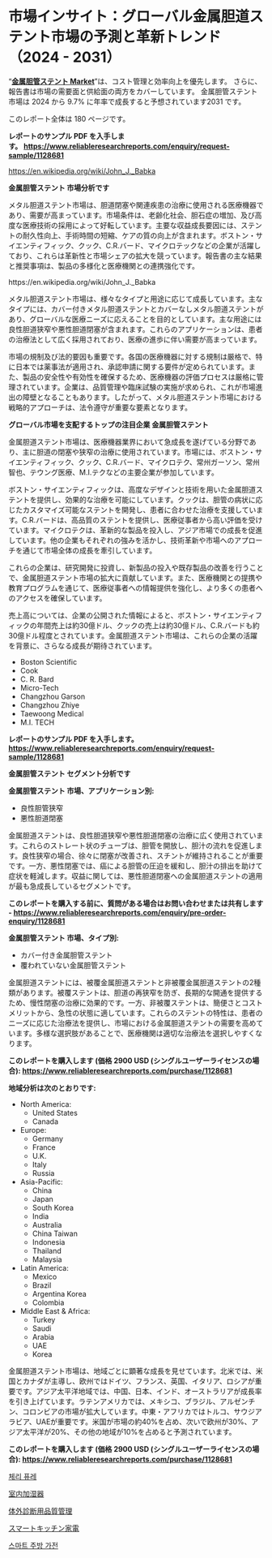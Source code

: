 <p><h1>市場インサイト：グローバル金属胆道ステント市場の予測と革新トレンド（2024 - 2031）</h1></p><p>&ldquo;<strong><a href="https://www.reliableresearchreports.com/metal-biliary-stent-r1128681">金属胆管ステント Market</a></strong>&rdquo;は、コスト管理と効率向上を優先します。 さらに、報告書は市場の需要面と供給面の両方をカバーしています。 金属胆管ステント 市場は 2024 から 9.7% に年率で成長すると予想されています2031 です。</p>
<p>このレポート全体は 180 ページです。</p>
<p><strong>レポートのサンプル PDF を入手します。&nbsp;<a href="https://www.reliableresearchreports.com/enquiry/request-sample/1128681">https://www.reliableresearchreports.com/enquiry/request-sample/1128681</a></strong></p>
<p><a href="https://en.wikipedia.org/wiki/John_J._Babka">https://en.wikipedia.org/wiki/John_J._Babka</a></p>
<p><strong>金属胆管ステント 市場分析です</strong></p>
<p><p>メタル胆道ステント市場は、胆道閉塞や関連疾患の治療に使用される医療機器であり、需要が高まっています。市場条件は、老齢化社会、胆石症の増加、及び高度な医療技術の採用によって好転しています。主要な収益成長要因には、ステントの耐久性向上、手術時間の短縮、ケアの質の向上が含まれます。ボストン・サイエンティフィック、クック、C.R.バード、マイクロテックなどの企業が活躍しており、これらは革新性と市場シェアの拡大を競っています。報告書の主な結果と推奨事項は、製品の多様化と医療機関との連携強化です。</p></p>
<p>https://en.wikipedia.org/wiki/John_J._Babka</p>
<p><p>メタル胆道ステント市場は、様々なタイプと用途に応じて成長しています。主なタイプには、カバー付きメタル胆道ステントとカバーなしメタル胆道ステントがあり、グローバルな医療ニーズに応えることを目的としています。主な用途には良性胆道狭窄や悪性胆道閉塞が含まれます。これらのアプリケーションは、患者の治療法として広く採用されており、医療の進歩に伴い需要が高まっています。</p><p>市場の規制及び法的要因も重要です。各国の医療機器に対する規制は厳格で、特に日本では薬事法が適用され、承認申請に関する要件が定められています。また、製品の安全性や有効性を確保するため、医療機器の評価プロセスは厳格に管理されています。企業は、品質管理や臨床試験の実施が求められ、これが市場進出の障壁となることもあります。したがって、メタル胆道ステント市場における戦略的アプローチは、法令遵守が重要な要素となります。</p></p>
<p><strong>グローバル市場を支配するトップの注目企業 金属胆管ステント</strong></p>
<p><p>金属胆道ステント市場は、医療機器業界において急成長を遂げている分野であり、主に胆道の閉塞や狭窄の治療に使用されています。市場には、ボストン・サイエンティフィック、クック、C.R.バード、マイクロテク、常州ガーソン、常州智也、テウング医療、M.I.テクなどの主要企業が参加しています。</p><p>ボストン・サイエンティフィックは、高度なデザインと技術を用いた金属胆道ステントを提供し、効果的な治療を可能にしています。クックは、胆管の病状に応じたカスタマイズ可能なステントを開発し、患者に合わせた治療を支援しています。C.R.バードは、高品質のステントを提供し、医療従事者から高い評価を受けています。マイクロテクは、革新的な製品を投入し、アジア市場での成長を促進しています。他の企業もそれぞれの強みを活かし、技術革新や市場へのアプローチを通じて市場全体の成長を牽引しています。</p><p>これらの企業は、研究開発に投資し、新製品の投入や既存製品の改善を行うことで、金属胆道ステント市場の拡大に貢献しています。また、医療機関との提携や教育プログラムを通じて、医療従事者への情報提供を強化し、より多くの患者へのアクセスを確保しています。</p><p>売上高については、企業の公開された情報によると、ボストン・サイエンティフィックの年間売上は約30億ドル、クックの売上は約30億ドル、C.R.バードも約30億ドル程度とされています。金属胆道ステント市場は、これらの企業の活躍を背景に、さらなる成長が期待されています。</p></p>
<p><ul><li>Boston Scientific</li><li>Cook</li><li>C. R. Bard</li><li>Micro-Tech</li><li>Changzhou Garson</li><li>Changzhou Zhiye</li><li>Taewoong Medical</li><li>M.I. TECH</li></ul></p>
<p><strong>レポートのサンプル PDF を入手します。 <a href="https://www.reliableresearchreports.com/enquiry/request-sample/1128681">https://www.reliableresearchreports.com/enquiry/request-sample/1128681</a></strong></p>
<p><strong>金属胆管ステント セグメント分析です</strong></p>
<p><strong>金属胆管ステント 市場、アプリケーション別:</strong></p>
<p><ul><li>良性胆管狭窄</li><li>悪性胆道閉塞</li></ul></p>
<p><p>金属胆道ステントは、良性胆道狭窄や悪性胆道閉塞の治療に広く使用されています。これらのストレート状のチューブは、胆管を開放し、胆汁の流れを促進します。良性狭窄の場合、徐々に閉塞が改善され、スチントが維持されることが重要です。一方、悪性閉塞では、癌による胆管の圧迫を緩和し、胆汁の排出を助けて症状を軽減します。収益に関しては、悪性胆道閉塞への金属胆道ステントの適用が最も急成長しているセグメントです。</p></p>
<p><strong>このレポートを購入する前に、質問がある場合はお問い合わせまたは共有します - <a href="https://www.reliableresearchreports.com/enquiry/pre-order-enquiry/1128681">https://www.reliableresearchreports.com/enquiry/pre-order-enquiry/1128681</a></strong></p>
<p><strong>金属胆管ステント 市場、タイプ別:</strong></p>
<p><ul><li>カバー付き金属胆管ステント</li><li>覆われていない金属胆管ステント</li></ul></p>
<p><p>金属胆道ステントには、被覆金属胆道ステントと非被覆金属胆道ステントの2種類があります。被覆ステントは、胆道の再狭窄を防ぎ、長期的な開通を提供するため、慢性閉塞の治療に効果的です。一方、非被覆ステントは、簡便さとコストメリットから、急性の状態に適しています。これらのステントの特性は、患者のニーズに応じた治療法を提供し、市場における金属胆道ステントの需要を高めています。多様な選択肢があることで、医療機関は適切な治療法を選択しやすくなります。</p></p>
<p><strong>このレポートを購入します (価格 2900 USD (シングルユーザーライセンスの場合): <a href="https://www.reliableresearchreports.com/purchase/1128681">https://www.reliableresearchreports.com/purchase/1128681</a></strong></p>
<p><strong>地域分析は次のとおりです:</strong></p>
<p><ul>
    <li>
        North America:
        <ul>
            <li>United States</li>
            <li>Canada</li>
        </ul>
    </li>
    <li>
        Europe:
        <ul>
            <li>Germany</li>
            <li>France</li>
            <li>U.K.</li>
            <li>Italy</li>
            <li>Russia</li>
        </ul>
    </li>
    <li>
        Asia-Pacific:
        <ul>
            <li>China</li>
            <li>Japan</li>
            <li>South Korea</li>
            <li>India</li>
            <li>Australia</li>
            <li>China Taiwan</li>
            <li>Indonesia</li>
            <li>Thailand</li>
            <li>Malaysia</li>
        </ul>
    </li>
    <li>
        Latin America:
        <ul>
            <li>Mexico</li>
            <li>Brazil</li>
            <li>Argentina Korea</li>
            <li>Colombia</li>
        </ul>
    </li>
    <li>
        Middle East & Africa:
        <ul>
            <li>Turkey</li>
            <li>Saudi</li>
            <li>Arabia</li>
            <li>UAE</li>
            <li>Korea</li>
        </ul>
    </li>
    </ul></p>
<p><p>金属胆道ステント市場は、地域ごとに顕著な成長を見せています。北米では、米国とカナダが主導し、欧州ではドイツ、フランス、英国、イタリア、ロシアが重要です。アジア太平洋地域では、中国、日本、インド、オーストラリアが成長率を引き上げています。ラテンアメリカでは、メキシコ、ブラジル、アルゼンチン、コロンビアの市場が拡大しています。中東・アフリカではトルコ、サウジアラビア、UAEが重要です。米国が市場の約40%を占め、次いで欧州が30%、アジア太平洋が20%、その他の地域が10%を占めると予測されています。</p></p>
<p><strong>このレポートを購入します (価格 2900 USD (シングルユーザーライセンスの場合): <a href="https://www.reliableresearchreports.com/purchase/1128681">https://www.reliableresearchreports.com/purchase/1128681</a></strong></p>
<p><p><a href="https://medium.com/@uisoxxuy65/%EC%B2%B4%EB%A6%AC-%ED%93%8C%EB%A0%88-%EC%8B%9C%EC%9E%A5-%ED%98%81%EB%AA%85-2024-2031-%EB%8B%A4%EC%9D%8C-10%EB%85%84%EC%9D%84-%ED%98%95%EC%84%B1%ED%95%98%EB%8A%94-%EC%8B%9C%EC%9E%A5-%ED%8A%B8%EB%A0%8C%EB%93%9C-4d22ba7d0b32">체리 퓨레</a></p><p><a href="https://medium.com/@qirvhhyf42/%E5%B1%8B%E5%86%85%E5%8A%A0%E6%B9%BF%E5%99%A8%E5%B8%82%E5%A0%B4%E8%AA%BF%E6%9F%BB%E3%83%AC%E3%83%9D%E3%83%BC%E3%83%88-2024%E5%B9%B4%E3%81%8B%E3%82%892031%E5%B9%B4%E3%81%BE%E3%81%A7%E3%81%AE%E7%9D%80%E5%AE%9F%E3%81%AA%E5%B9%B4%E9%96%93%E6%88%90%E9%95%B7%E7%8E%875-8-%E3%82%92%E4%BC%B4%E3%81%86%E5%B8%82%E5%A0%B4%E4%BA%88%E6%B8%AC%E3%81%A8%E6%88%90%E9%95%B7%E8%A6%8B%E9%80%9A%E3%81%97-05a63365463b">室内加湿器</a></p><p><a href="https://medium.com/@qirvhhyf42/2024%E5%B9%B4%E3%81%8B%E3%82%892031%E5%B9%B4%E3%81%BE%E3%81%A7%E3%81%AE%E3%82%B0%E3%83%AD%E3%83%BC%E3%83%90%E3%83%AB%E4%BD%93%E5%A4%96%E8%A8%BA%E6%96%AD%E5%93%81%E8%B3%AA%E7%AE%A1%E7%90%86%E5%B8%82%E5%A0%B4%E3%81%AE%E6%A9%9F%E4%BC%9A%E3%81%A8%E4%BA%88%E6%B8%AC-def42a8ad223">体外診断用品質管理</a></p><p><a href="https://github.com/mohamedbakry57/Market-Research-Report-List-6/blob/main/776348681.md">スマートキッチン家電</a></p><p><a href="https://github.com/laholand/Market-Research-Report-List-6/blob/main/238889876.md">스마트 주방 가전</a></p></p>